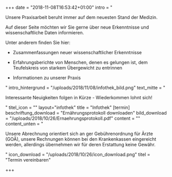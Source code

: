 +++
date = "2018-11-08T16:53:42+01:00"
intro = "<p>Unsere Praxisarbeit beruht immer auf dem neuesten Stand der Medizin. </p><p>Auf dieser Seite möchten wir Sie gerne über neue Erkenntnisse und wissenschaftliche Daten informieren. </p><p>Unter anderem finden Sie hier: </p><ul><li><p>Zusammenfassungen neuer wissenschaftlicher Erkenntnisse </p></li><li><p>Erfahrungsberichte von Menschen, denen es gelungen ist, dem Teufelskreis von starkem Übergewicht zu entrinnen</p></li><li><p>Informationen zu unserer Praxis</p></li></ul>"
intro_hintergrund = "/uploads/2018/11/08/infothek_bild.png"
text_mitte = "<p>Interessante Neuigkeiten folgen in Kürze - Wiederkommen lohnt sich!</p>"
titel_icon = ""
layout="infothek"
title = "Infothek"
[termin]
beschriftung_download = "Ernährungsprotokoll downloaden"
bild_download = "/uploads/2018/10/26/Ernaehrungsprotokoll.pdf"
content = ""
content_unten = "<p>Unsere Abrechnung orientiert sich an ger Gebührenordnung für Ärzte (GOÄ), unsere Rechnungen können bei den Krankenkassen eingereicht werden, allerdings übernehmen wir für deren Erstattung keine Gewähr.</p>"
icon_download = "/uploads/2018/10/26/icon_download.png"
titel = "Termin vereinbaren"

+++
